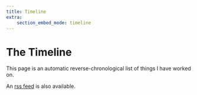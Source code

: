 ```yaml
---
title: Timeline
extra:
    section_embed_mode: timeline
---
```


# The Timeline

This page is an automatic reverse-chronological list of things I have worked on.

An [rss feed](/rss.xml) is also available.
